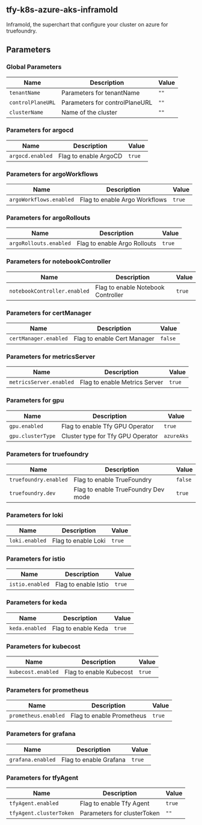 ## tfy-k8s-azure-aks-inframold
Inframold, the superchart that configure your cluster on azure for truefoundry.

## Parameters

### Global Parameters

| Name              | Description                    | Value |
| ----------------- | ------------------------------ | ----- |
| `tenantName`      | Parameters for tenantName      | `""`  |
| `controlPlaneURL` | Parameters for controlPlaneURL | `""`  |
| `clusterName`     | Name of the cluster            | `""`  |

### Parameters for argocd

| Name             | Description           | Value  |
| ---------------- | --------------------- | ------ |
| `argocd.enabled` | Flag to enable ArgoCD | `true` |

### Parameters for argoWorkflows

| Name                    | Description                   | Value  |
| ----------------------- | ----------------------------- | ------ |
| `argoWorkflows.enabled` | Flag to enable Argo Workflows | `true` |

### Parameters for argoRollouts

| Name                   | Description                  | Value  |
| ---------------------- | ---------------------------- | ------ |
| `argoRollouts.enabled` | Flag to enable Argo Rollouts | `true` |

### Parameters for notebookController

| Name                         | Description                        | Value  |
| ---------------------------- | ---------------------------------- | ------ |
| `notebookController.enabled` | Flag to enable Notebook Controller | `true` |

### Parameters for certManager

| Name                  | Description                 | Value   |
| --------------------- | --------------------------- | ------- |
| `certManager.enabled` | Flag to enable Cert Manager | `false` |

### Parameters for metricsServer

| Name                    | Description                   | Value  |
| ----------------------- | ----------------------------- | ------ |
| `metricsServer.enabled` | Flag to enable Metrics Server | `true` |

### Parameters for gpu

| Name              | Description                       | Value      |
| ----------------- | --------------------------------- | ---------- |
| `gpu.enabled`     | Flag to enable Tfy GPU Operator   | `true`     |
| `gpu.clusterType` | Cluster type for Tfy GPU Operator | `azureAks` |

### Parameters for truefoundry

| Name                  | Description                         | Value   |
| --------------------- | ----------------------------------- | ------- |
| `truefoundry.enabled` | Flag to enable TrueFoundry          | `false` |
| `truefoundry.dev`     | Flag to enable TrueFoundry Dev mode | `true`  |

### Parameters for loki

| Name           | Description         | Value  |
| -------------- | ------------------- | ------ |
| `loki.enabled` | Flag to enable Loki | `true` |

### Parameters for istio

| Name            | Description          | Value  |
| --------------- | -------------------- | ------ |
| `istio.enabled` | Flag to enable Istio | `true` |

### Parameters for keda

| Name           | Description         | Value  |
| -------------- | ------------------- | ------ |
| `keda.enabled` | Flag to enable Keda | `true` |

### Parameters for kubecost

| Name               | Description             | Value  |
| ------------------ | ----------------------- | ------ |
| `kubecost.enabled` | Flag to enable Kubecost | `true` |

### Parameters for prometheus

| Name                 | Description               | Value  |
| -------------------- | ------------------------- | ------ |
| `prometheus.enabled` | Flag to enable Prometheus | `true` |

### Parameters for grafana

| Name              | Description            | Value  |
| ----------------- | ---------------------- | ------ |
| `grafana.enabled` | Flag to enable Grafana | `true` |

### Parameters for tfyAgent

| Name                    | Description                 | Value  |
| ----------------------- | --------------------------- | ------ |
| `tfyAgent.enabled`      | Flag to enable Tfy Agent    | `true` |
| `tfyAgent.clusterToken` | Parameters for clusterToken | `""`   |
